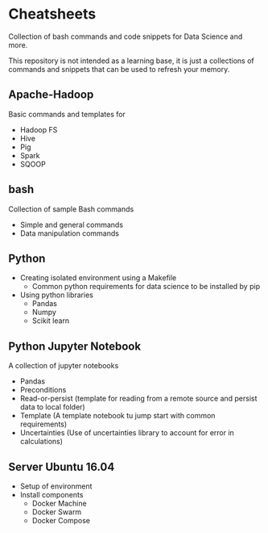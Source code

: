 # Cheatsheets
Collection of bash commands and code snippets for Data Science and more.

This repository is not intended as a learning base, it is just a collections of commands and snippets that can be used to refresh your memory.

## Apache-Hadoop

Basic commands and templates for
* Hadoop FS
* Hive
* Pig
* Spark
* SQOOP

## bash

Collection of sample Bash commands
* Simple and general commands
* Data manipulation commands

## Python

* Creating isolated environment using a Makefile
  * Common python requirements for data science to be installed by pip
* Using python libraries
  * Pandas 
  * Numpy
  * Scikit learn 

## Python Jupyter Notebook

A collection of jupyter notebooks
* Pandas
* Preconditions
* Read-or-persist (template for reading from a remote source and persist data to local folder)
* Template (A template notebook tu jump start with common requirements)
* Uncertainties (Use of uncertainties library to account for error in calculations)

## Server Ubuntu 16.04

* Setup of environment
* Install components
  * Docker Machine
  * Docker Swarm
  * Docker Compose
